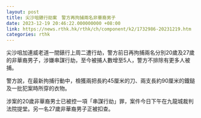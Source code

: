 ```yaml
---
layout: post
title: 尖沙咀錶行劫案　警方再拘捕兩名非華裔男子
date: 2023-12-19 20:46:22.000000000 +08:00
link: https://news.rthk.hk/rthk/ch/component/k2/1732986-20231219.htm
categories: rthk
---
```


尖沙咀加連威老道一間錶行上周二遭行劫，警方前日再拘捕兩名分別20歲及27歲的非華裔男子，涉嫌串謀行劫，至今被捕人數增至5人，警方不排除有更多人被捕。

警方說，在最新拘捕行動中，檢獲兩把長約45厘米的刀、兩支長約90厘米的鐵鎚及一批犯案時所穿的衣物。

涉案的20歲非華裔男士已被控一項「串謀行劫」罪，案件今日下午在九龍城裁判法院提堂。另一名27歲非華裔男子正被扣查。
